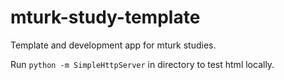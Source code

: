 # mturk-study-template
Template and development app for mturk studies.

Run `python -m SimpleHttpServer` in directory to test html locally.